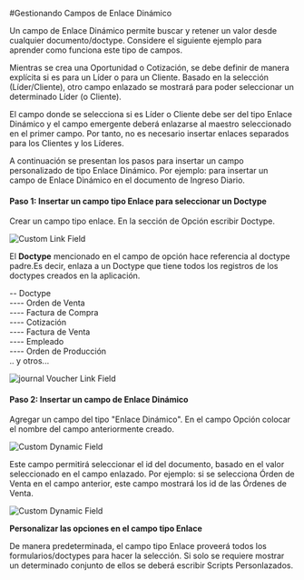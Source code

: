 #Gestionando Campos de Enlace Dinámico

Un campo de Enlace Dinámico permite buscar y retener un valor desde cualquier documento/doctype. Considere el siguiente ejemplo para aprender como funciona este tipo de campos.

Mientras se crea una Oportunidad o Cotización, se debe definir de manera explícita si es para un Líder o para un Cliente. Basado en la selección (Líder/Cliente), otro campo enlazado se mostrará para poder seleccionar un determinado Líder (o Cliente).  

El campo donde se selecciona si es Líder o Cliente debe ser del tipo Enlace Dinámico y el campo emergente deberá enlazarse al maestro seleccionado en el primer campo. Por tanto, no es necesario insertar enlaces separados para los Clientes y los Líderes.

A continuación se presentan los pasos para insertar un campo personalizado de tipo Enlace Dinámico. Por ejemplo: para insertar un campo de Enlace Dinámico en el documento de Ingreso Diario.

#### Paso 1: Insertar un campo tipo Enlace para seleccionar un Doctype

Crear un campo tipo enlace. En la sección de Opción escribir Doctype.

<img alt="Custom Link Field" class="screenshot" src="{{docs_base_url}}/assets/img/articles/dynamic-field-1.gif">

El **Doctype** mencionado en el campo de opción hace referencia al doctype padre.Es decir, enlaza a un Doctype que tiene todos los registros de los doctypes creados en la aplicación.
 
-- Doctype<br>
---- Orden de Venta<br>
---- Factura de Compra<br>
---- Cotización<br>
---- Factura de Venta<br>
---- Empleado<br>
---- Orden de Producción<br>
.. y otros...

<img alt="journal Voucher Link Field" class="screenshot" src="{{docs_base_url}}/assets/img/articles/dynamic-field-2.png">

#### Paso 2: Insertar un campo de Enlace Dinámico

Agregar un campo del tipo "Enlace Dinámico". En el campo Opción colocar el nombre del campo anteriormente creado.

<img alt="Custom Dynamic Field" class="screenshot" src="{{docs_base_url}}/assets/img/articles/dynamic-field-3.gif">

Este campo permitirá seleccionar el id del documento, basado en el valor seleccionado en el campo enlazado. Por ejemplo: si se selecciona Órden de Venta en el campo anterior, este campo mostrará los id de las Órdenes de Venta.

<img alt="Custom Dynamic Field" class="screenshot" src="{{docs_base_url}}/assets/img/articles/dynamic-field-4.gif">

<div class="well">

**Personalizar las opciones en el campo tipo Enlace**

De manera predeterminada, el campo tipo Enlace proveerá todos los formularios/doctypes para hacer la selección. Si solo se requiere mostrar un determinado conjunto de ellos se deberá escribir Scripts Personlazados.
</div>

<!-- markdown -->
